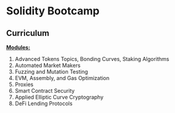 # Solidity Bootcamp

## Curriculum

**<u>Modules:</u>**

1. Advanced Tokens Topics, Bonding Curves, Staking Algorithms
2. Automated Market Makers
3. Fuzzing and Mutation Testing
4. EVM, Assembly, and Gas Optimization
5. Proxies
6. Smart Contract Security
7. Applied Elliptic Curve Cryptography
8. DeFi Lending Protocols
